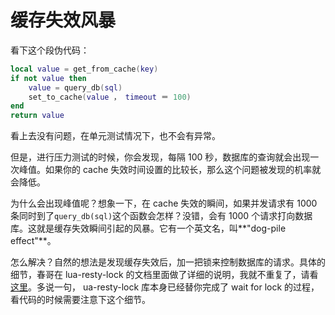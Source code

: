 # 缓存失效风暴
看下这个段伪代码：

```lua
local value = get_from_cache(key)
if not value then
	value = query_db(sql)
	set_to_cache(value ， timeout ＝ 100)
end
return value
```
看上去没有问题，在单元测试情况下，也不会有异常。

但是，进行压力测试的时候，你会发现，每隔 100 秒，数据库的查询就会出现一次峰值。如果你的 cache 失效时间设置的比较长，那么这个问题被发现的机率就会降低。

为什么会出现峰值呢？想象一下，在 cache 失效的瞬间，如果并发请求有 1000 条同时到了```query_db(sql)```这个函数会怎样？没错，会有 1000 个请求打向数据库。这就是缓存失效瞬间引起的风暴。它有一个英文名，叫**"dog-pile effect"**。

怎么解决？自然的想法是发现缓存失效后，加一把锁来控制数据库的请求。具体的细节，春哥在 lua-resty-lock 的文档里面做了详细的说明，我就不重复了，请看[这里](https://github.com/openresty/lua-resty-lock#for-cache-locks)。多说一句， ua-resty-lock 库本身已经替你完成了 wait for lock 的过程，看代码的时候需要注意下这个细节。
